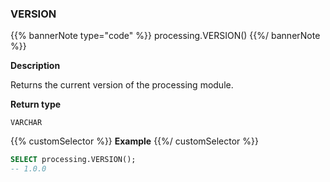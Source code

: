 ### VERSION

{{% bannerNote type="code" %}}
processing.VERSION()
{{%/ bannerNote %}}

**Description**

Returns the current version of the processing module.

**Return type**

`VARCHAR`

{{% customSelector %}}
**Example**
{{%/ customSelector %}}

```sql
SELECT processing.VERSION();
-- 1.0.0
```
